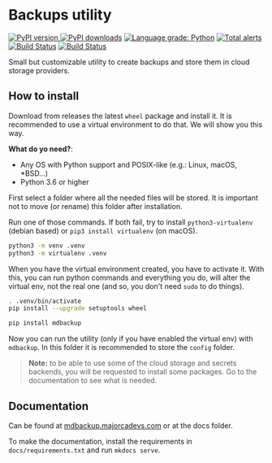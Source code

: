 # Backups utility

[![PyPI version](https://img.shields.io/pypi/v/mdbackup) ![PyPI downloads](https://img.shields.io/pypi/dw/mdbackup)](https://pypi.org/project/mdbackup/)
[![Language grade: Python](https://img.shields.io/lgtm/grade/python/g/MajorcaDevs/mdbackup.svg?logo=lgtm&logoWidth=18)](https://lgtm.com/projects/g/MajorcaDevs/mdbackup/context:python)
[![Total alerts](https://img.shields.io/lgtm/alerts/g/MajorcaDevs/mdbackup.svg?logo=lgtm&logoWidth=18)](https://lgtm.com/projects/g/MajorcaDevs/mdbackup/alerts/)
[![Build Status](https://jenkins.majorcadevs.com/buildStatus/icon?job=mdbackup2%2Fmaster&subject=master%20build)](https://jenkins.majorcadevs.com/job/mdbackup2/job/master/)
[![Build Status](https://jenkins.majorcadevs.com/buildStatus/icon?job=mdbackup2%2Fdev&subject=dev%20build)](https://jenkins.majorcadevs.com/job/mdbackup2/job/dev/)

Small but customizable utility to create backups and store them in cloud storage providers.

## How to install

Download from releases the latest `wheel` package and install it. It is recommended to use a virtual environment to do that. We will show you this way.

**What do yo need?**:

  - Any OS with Python support and POSIX-like (e.g.: Linux, macOS, *BSD...)
  - Python 3.6 or higher

First select a folder where all the needed files will be stored. It is important not to move (or rename) this folder after installation.

Run one of those commands. If both fail, try to install `python3-virtualenv` (debian based) or `pip3 install virtualenv` (on macOS).

```bash
python3 -m venv .venv
python3 -m virtualenv .venv
```

When you have the virtual environment created, you have to activate it. With this, you can run python commands and everything you do, will alter the virtual env, not the real one (and so, you don't need `sudo` to do things).

```bash
. .venv/bin/activate
pip install --upgrade setuptools wheel

pip install mdbackup
```

Now you can run the utility (only if you have enabled the virtual env) with `mdbackup`. In this folder it is recommended to store the `config` folder.

 > **Note:** to be able to use some of the cloud storage and secrets backends, you will be requested to install some packages. Go to the documentation to see what is needed.

## Documentation

Can be found at [mdbackup.majorcadevs.com](https://mdbackup.majorcadevs.com/) or at the docs folder.

To make the documentation, install the requirements in `docs/requirements.txt` and run `mkdocs serve`.
